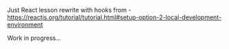 Just React lesson rewrite with hooks from - https://reactjs.org/tutorial/tutorial.html#setup-option-2-local-development-environment

Work in progress...
